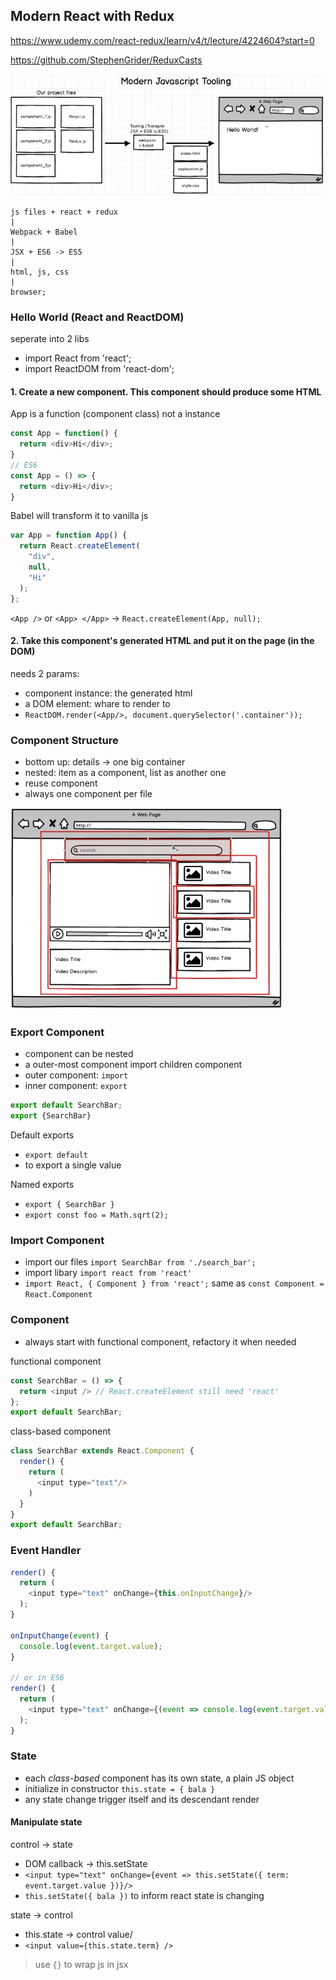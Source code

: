 Modern React with Redux
---------------------------

https://www.udemy.com/react-redux/learn/v4/t/lecture/4224604?start=0

https://github.com/StephenGrider/ReduxCasts

![boilerplate](./boilerplate.png)

```
js files + react + redux
|
Webpack + Babel
|
JSX + ES6 -> ES5
|
html, js, css
| 
browser;
```

### Hello World (React and ReactDOM)

seperate into 2 libs
- import React from 'react';
- import ReactDOM from 'react-dom';

#### 1. Create a new component. This component should produce some HTML

App is a function (component class) not a instance
```js
const App = function() {
  return <div>Hi</div>;
} 
// ES6
const App = () => {
  return <div>Hi</div>;
}
```

Babel will transform it to vanilla js
```js
var App = function App() {
  return React.createElement(
    "div",
    null,
    "Hi"
  );  
};
```

`<App />` or `<App> </App>` -> `React.createElement(App, null);`

#### 2. Take this component's generated HTML and put it on the page (in the DOM)
needs 2 params: 
- component instance: the generated html
- a DOM element: whare to render to
- `ReactDOM.render(<App/>, document.querySelector('.container'));`

### Component Structure
- bottom up: details -> one big container
- nested: item as a component, list as another one
- reuse component
- always one component per file

![Component Structure](./component_structure.png)

### Export Component
- component can be nested
- a outer-most component import children component
- outer component: `import`
- inner component: `export`

```js
export default SearchBar;
export {SearchBar}
```

Default exports
- `export default`
- to export a single value

Named exports
- `export { SearchBar }`
- `export const foo = Math.sqrt(2);`


### Import Component
- import our files `import SearchBar from './search_bar';`
- import libary `import react from 'react'`
- `import React, { Component } from 'react';` same as `const Component = React.Component`


### Component
- always start with functional component, refactory it when needed

functional component
```js
const SearchBar = () => {
  return <input /> // React.createElement still need 'react'
};
export default SearchBar;
```

class-based component
```js
class SearchBar extends React.Component {
  render() {
    return (
      <input type="text"/>
    )
  }
}
export default SearchBar;
```

### Event Handler

```js
render() {
  return (
    <input type="text" onChange={this.onInputChange}/>
  );
}

onInputChange(event) {
  console.log(event.target.value);
}

// or in ES6
render() {
  return (
    <input type="text" onChange={(event => console.log(event.target.value))}/>
  );
}
```

### State

- each *class-based* component has its own state, a plain JS object
- initialize in constructor `this.state = { bala }` 
- any state change trigger itself and its descendant render

#### Manipulate state

control -> state
- DOM callback -> this.setState
- `<input type="text" onChange={event => this.setState({ term: event.target.value })}/>`
- `this.setState({ bala })` to inform react state is changing

state -> control
- this.state -> control value/
- `<input value={this.state.term} />`



> use `{}` to wrap js in jsx